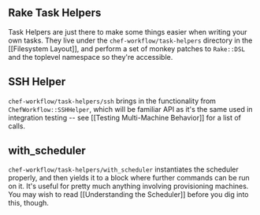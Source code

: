 Rake Task Helpers
-----------------

Task Helpers are just there to make some things easier when writing your own
tasks. They live under the `chef-workflow/task-helpers` directory in the
[[Filesystem Layout]], and perform a set of monkey patches to `Rake::DSL` and
the toplevel namespace so they're accessible.

SSH Helper
----------

`chef-workflow/task-helpers/ssh` brings in the functionality from
`ChefWorkflow::SSHHelper`, which will be familiar API as it's the same used in
integration testing -- see [[Testing Multi-Machine Behavior]] for a list of
calls.

with_scheduler
--------------

`chef-workflow/task-helpers/with_scheduler` instantiates the scheduler
properly, and then yields it to a block where further commands can be run on
it. It's useful for pretty much anything involving provisioning machines. You
may wish to read [[Understanding the Scheduler]] before you dig into this,
though.
